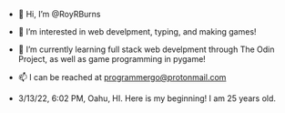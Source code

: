 - 👋 Hi, I’m @RoyRBurns
- 👀 I’m interested in web develpment, typing, and making games!
- 🌱 I’m currently learning full stack web develpment through The Odin Project, as well as game programming in pygame!
- 📫 I can be reached at programmergo@protonmail.com

- 3/13/22, 6:02 PM, Oahu, HI. Here is my beginning! I am 25 years old.

<!---
RoyRBurns/RoyRBurns is a ✨ special ✨ repository because its `README.md` (this file) appears on your GitHub profile.
You can click the Preview link to take a look at your changes.
--->
